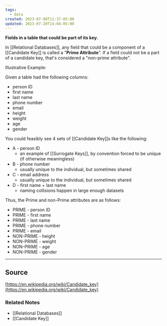 ```yaml
---
tags:
  - data
created: 2023-07-08T11:37-05:00
updated: 2023-07-20T14:04-05:00
---
```

**Fields in a table that could be part of its key.**

In [[Relational Databases]], any field that could be a component of a [[Candidate Key]] is called a "**Prime Attribute**". If a field could not be a part of a candidate key, that's considered a "non-prime attribute". 

Illustrative Example:

Given a table had the following columns:

- person ID
- first name
- last name
- phone number
- email
- height
- weight
- age
- gender

You could feasibly see 4 sets of [[Candidate Key]]s like the following:

- A - person ID
    - an example of [[Surrogate Keys]], by convention forced to be unique (if otherwise meaningless)
- B - phone number
    - usually unique to the individual, but sometimes shared
- C - email address
    - usually unique to the individual, but sometimes shared
- D - first name + last name
    - naming collisions happen in large enough datasets

Thus, the Prime and non-Prime attributes are as follows:

- PRIME - person ID
- PRIME - first name
- PRIME - last name
- PRIME - phone number
- PRIME - email
- NON-PRIME - height
- NON-PRIME - weight
- NON-PRIME - age
- NON-PRIME - gender

---

## Source

[https://en.wikipedia.org/wiki/Candidate_key](https://en.wikipedia.org/wiki/Candidate_key)

### Related Notes
- [[Relational Databases]] 
- [[Candidate Key]]
